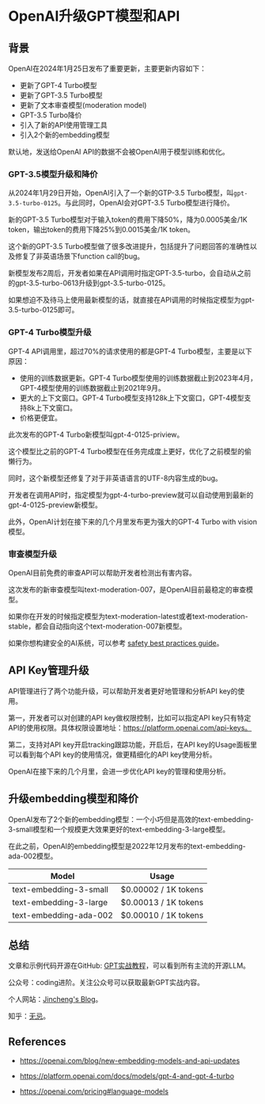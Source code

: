 # OpenAI升级GPT模型和API

## 背景

OpenAI在2024年1月25日发布了重要更新，主要更新内容如下：

* 更新了GPT-4 Turbo模型
* 更新了GPT-3.5 Turbo模型
* 更新了文本审查模型(moderation model)
* GPT-3.5 Turbo降价
* 引入了新的API使用管理工具
* 引入2个新的embedding模型

默认地，发送给OpenAI API的数据不会被OpenAI用于模型训练和优化。

### GPT-3.5模型升级和降价

从2024年1月29日开始，OpenAI引入了一个新的GTP-3.5 Turbo模型，叫`gpt-3.5-turbo-0125`。与此同时，OpenAI会对GPT-3.5 Turbo模型进行降价。

新的GPT-3.5 Turbo模型对于输入token的费用下降50%，降为0.0005美金/1K token，输出token的费用下降25%到0.0015美金/1K token。

这个新的GPT-3.5 Turbo模型做了很多改进提升，包括提升了问题回答的准确性以及修复了非英语场景下function call的bug。

新模型发布2周后，开发者如果在API调用时指定GPT-3.5-turbo，会自动从之前的gpt-3.5-turbo-0613升级到gpt-3.5-turbo-0125。

如果想迫不及待马上使用最新模型的话，就直接在API调用的时候指定模型为gpt-3.5-turbo-0125即可。

### GPT-4 Turbo模型升级

GPT-4 API调用里，超过70%的请求使用的都是GPT-4 Turbo模型，主要是以下原因：

* 使用的训练数据更新。GPT-4 Turbo模型使用的训练数据截止到2023年4月，GPT-4模型使用的训练数据截止到2021年9月。
* 更大的上下文窗口。GPT-4 Turbo模型支持128k上下文窗口，GPT-4模型支持8k上下文窗口。
* 价格更便宜。

此次发布的GPT-4 Turbo新模型叫gpt-4-0125-priview。

这个模型比之前的GPT-4 Turbo模型在任务完成度上更好，优化了之前模型的偷懒行为。

同时，这个新模型还修复了对于非英语语言的UTF-8内容生成的bug。

开发者在调用API时，指定模型为gpt-4-turbo-preview就可以自动使用到最新的gpt-4-0125-preview新模型。

此外，OpenAI计划在接下来的几个月里发布更为强大的GPT-4 Turbo with vision模型。

### 审查模型升级

OpenAI目前免费的审查API可以帮助开发者检测出有害内容。

这次发布的新审查模型叫text-moderation-007，是OpenAI目前最稳定的审查模型。

如果你在开发的时候指定模型为text-moderation-latest或者text-moderation-stable，都会自动指向这个text-moderation-007新模型。

如果你想构建安全的AI系统，可以参考 [safety best practices guide](https://platform.openai.com/docs/guides/safety-best-practices)。

## API Key管理升级

API管理进行了两个功能升级，可以帮助开发者更好地管理和分析API key的使用。

第一，开发者可以对创建的API key做权限控制，比如可以指定API key只有特定API的使用权限。具体权限设置地址：https://platform.openai.com/api-keys。

第二，支持对API key开启tracking跟踪功能，开启后，在API key的Usage面板里可以看到每个API key的使用情况，做更精细化的API key使用分析。

OpenAI在接下来的几个月里，会进一步优化API key的管理和使用分析。

## 升级embedding模型和降价

OpenAI发布了2个新的embedding模型：一个小巧但是高效的text-embedding-3-small模型和一个规模更大效果更好的text-embedding-3-large模型。

在此之前，OpenAI的embedding模型是2022年12月发布的text-embedding-ada-002模型。

| Model                  | Usage                |
| ---------------------- | -------------------- |
| text-embedding-3-small | $0.00002 / 1K tokens |
| text-embedding-3-large | $0.00013 / 1K tokens |
| text-embedding-ada-002 | $0.00010 / 1K tokens |

## 总结

文章和示例代码开源在GitHub: [GPT实战教程](https://github.com/jincheng9/gpt-tutorial)，可以看到所有主流的开源LLM。

公众号：coding进阶。关注公众号可以获取最新GPT实战内容。

个人网站：[Jincheng's Blog](https://jincheng9.github.io/)。

知乎：[无忌](https://www.zhihu.com/people/thucuhkwuji)。



## References

* https://openai.com/blog/new-embedding-models-and-api-updates

* https://platform.openai.com/docs/models/gpt-4-and-gpt-4-turbo

* https://openai.com/pricing#language-models
